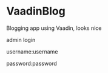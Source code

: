 # VaadinBlog
Blogging app using Vaadin, looks nice  

admin login

username:username

password:password
